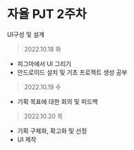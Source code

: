 # 자율 PJT 2주차
UI구성 및 설계

> 2022.10.18 화
- 피그마에서 UI 그리기
- 안드로이드 설치 및 기초 프로젝트 생성 공부

> 2022.10.19 수
- 기획 목표에 대한 회의 및 피드백

> 2022.10.20 목
- 기획 구체화, 확고화 및 선정
- UI 제작
